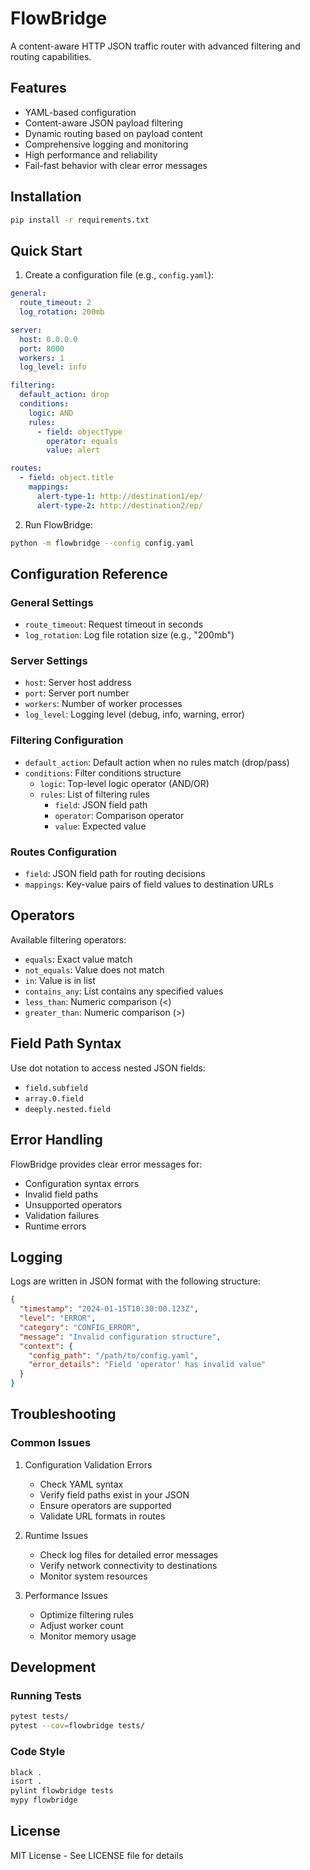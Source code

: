 # FlowBridge

A content-aware HTTP JSON traffic router with advanced filtering and routing capabilities.

## Features

- YAML-based configuration
- Content-aware JSON payload filtering
- Dynamic routing based on payload content
- Comprehensive logging and monitoring
- High performance and reliability
- Fail-fast behavior with clear error messages

## Installation

```bash
pip install -r requirements.txt
```

## Quick Start

1. Create a configuration file (e.g., `config.yaml`):

```yaml
general:
  route_timeout: 2
  log_rotation: 200mb

server:
  host: 0.0.0.0
  port: 8000
  workers: 1
  log_level: info

filtering:
  default_action: drop
  conditions:
    logic: AND
    rules:
      - field: objectType
        operator: equals
        value: alert

routes:
  - field: object.title
    mappings:
      alert-type-1: http://destination1/ep/
      alert-type-2: http://destination2/ep/
```

2. Run FlowBridge:

```bash
python -m flowbridge --config config.yaml
```

## Configuration Reference

### General Settings

- `route_timeout`: Request timeout in seconds
- `log_rotation`: Log file rotation size (e.g., "200mb")

### Server Settings

- `host`: Server host address
- `port`: Server port number
- `workers`: Number of worker processes
- `log_level`: Logging level (debug, info, warning, error)

### Filtering Configuration

- `default_action`: Default action when no rules match (drop/pass)
- `conditions`: Filter conditions structure
  - `logic`: Top-level logic operator (AND/OR)
  - `rules`: List of filtering rules
    - `field`: JSON field path
    - `operator`: Comparison operator
    - `value`: Expected value

### Routes Configuration

- `field`: JSON field path for routing decisions
- `mappings`: Key-value pairs of field values to destination URLs

## Operators

Available filtering operators:
- `equals`: Exact value match
- `not_equals`: Value does not match
- `in`: Value is in list
- `contains_any`: List contains any specified values
- `less_than`: Numeric comparison (<)
- `greater_than`: Numeric comparison (>)

## Field Path Syntax

Use dot notation to access nested JSON fields:
- `field.subfield`
- `array.0.field`
- `deeply.nested.field`

## Error Handling

FlowBridge provides clear error messages for:
- Configuration syntax errors
- Invalid field paths
- Unsupported operators
- Validation failures
- Runtime errors

## Logging

Logs are written in JSON format with the following structure:
```json
{
  "timestamp": "2024-01-15T10:30:00.123Z",
  "level": "ERROR",
  "category": "CONFIG_ERROR",
  "message": "Invalid configuration structure",
  "context": {
    "config_path": "/path/to/config.yaml",
    "error_details": "Field 'operator' has invalid value"
  }
}
```

## Troubleshooting

### Common Issues

1. Configuration Validation Errors
   - Check YAML syntax
   - Verify field paths exist in your JSON
   - Ensure operators are supported
   - Validate URL formats in routes

2. Runtime Issues
   - Check log files for detailed error messages
   - Verify network connectivity to destinations
   - Monitor system resources

3. Performance Issues
   - Optimize filtering rules
   - Adjust worker count
   - Monitor memory usage

## Development

### Running Tests

```bash
pytest tests/
pytest --cov=flowbridge tests/
```

### Code Style

```bash
black .
isort .
pylint flowbridge tests
mypy flowbridge
```

## License

MIT License - See LICENSE file for details
